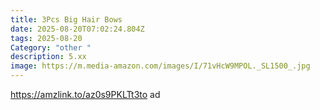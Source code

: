 ```yaml
---
title: 3Pcs Big Hair Bows
date: 2025-08-20T07:02:24.804Z
tags: 2025-08-20
Category: "other "
description: 5.xx
image: https://m.media-amazon.com/images/I/71vHcW9MPOL._SL1500_.jpg
---
```

https://amzlink.to/az0s9PKLTt3to ad